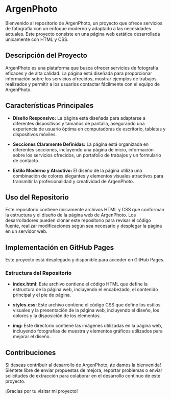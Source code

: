 # ArgenPhoto

Bienvenido al repositorio de ArgenPhoto, un proyecto que ofrece servicios de fotografía con un enfoque moderno y adaptado a las necesidades actuales. Este proyecto consiste en una página web estática desarrollada únicamente con HTML y CSS.

## Descripción del Proyecto

ArgenPhoto es una plataforma que busca ofrecer servicios de fotografía eficaces y de alta calidad. La página está diseñada para proporcionar información sobre los servicios ofrecidos, mostrar ejemplos de trabajos realizados y permitir a los usuarios contactar fácilmente con el equipo de ArgenPhoto.

## Características Principales

- **Diseño Responsivo:** La página está diseñada para adaptarse a diferentes dispositivos y tamaños de pantalla, asegurando una experiencia de usuario óptima en computadoras de escritorio, tabletas y dispositivos móviles.
  
- **Secciones Claramente Definidas:** La página está organizada en diferentes secciones, incluyendo una página de inicio, información sobre los servicios ofrecidos, un portafolio de trabajos y un formulario de contacto.

- **Estilo Moderno y Atractivo:** El diseño de la página utiliza una combinación de colores elegantes y elementos visuales atractivos para transmitir la profesionalidad y creatividad de ArgenPhoto.

## Uso del Repositorio

Este repositorio contiene únicamente archivos HTML y CSS que conforman la estructura y el diseño de la página web de ArgenPhoto. Los desarrolladores pueden clonar este repositorio para revisar el código fuente, realizar modificaciones según sea necesario y desplegar la página en un servidor web.

## Implementación en GitHub Pages

Este proyecto está desplegado y disponible para acceder en GitHub Pages. 

### Estructura del Repositorio

- **index.html:** Este archivo contiene el código HTML que define la estructura de la página web, incluyendo el encabezado, el contenido principal y el pie de página.

- **styles.css:** Este archivo contiene el código CSS que define los estilos visuales y la presentación de la página web, incluyendo el diseño, los colores y la disposición de los elementos.

- **img:** Este directorio contiene las imágenes utilizadas en la página web, incluyendo fotografías de muestra y elementos gráficos utilizados para mejorar el diseño.

## Contribuciones

Si deseas contribuir al desarrollo de ArgenPhoto, ¡te damos la bienvenida! Siéntete libre de enviar propuestas de mejora, reportar problemas o enviar solicitudes de extracción para colaborar en el desarrollo continuo de este proyecto.

¡Gracias por tu visitar mi proyecto!
